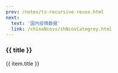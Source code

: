 ```yaml
---
prev: /notes/ts-recursive-reuse.html
next: 
  text: '国内疫情数据'
  link: /chinaNcovs/zhNcovCategroy.html
---
```


<div>
  <h3>{{ title }}</h3>
  <div class="btn-box">
    <my-button v-for="(item, i) in linkList"
               :key="i"
               :type="i % 2 == 0 ? 'primary' : 'danger'"
               @click="handleClick(item.link)">{{ item.title }}</my-button>
  </div>
</div>

<script setup>
import { ref } from 'vue'

const title = ref('海外疫情数据记录')

const linkList = ref([])

linkList.value = [{"title": "20220819-1506","link": "./20220819-1506.html"},
{"title": "20220822-0742","link": "./20220822-0742.html"},
{"title": "20220825-1046","link": "./20220825-1046.html"},
{"title": "20220826-0714","link": "./20220826-0714.html"},
{"title": "20220827-0751","link": "./20220827-0751.html"},
{"title": "20220828-0718","link": "./20220828-0718.html"},
{"title": "20220829-1909","link": "./20220829-1909.html"},
{"title": "20220830-1950","link": "./20220830-1950.html"},
{"title": "20220901-0712","link": "./20220901-0712.html"},
{"title": "20220902-1004","link": "./20220902-1004.html"},
{"title": "20220903-0718","link": "./20220903-0718.html"},
{"title": "20220904-0720","link": "./20220904-0720.html"},
{"title": "20220905-0708","link": "./20220905-0708.html"},
{"title": "20220906-0711","link": "./20220906-0711.html"},
{"title": "20220907-0747","link": "./20220907-0747.html"},
{"title": "20220908-0722","link": "./20220908-0722.html"},
{"title": "20220909-0000","link": "./20220909-0000.html"},
{"title": "20220910-0715","link": "./20220910-0715.html"},
{"title": "20220911-0733","link": "./20220911-0733.html"},
{"title": "20220912-1020","link": "./20220912-1020.html"},
{"title": "20220913-1001","link": "./20220913-1001.html"},
{"title": "20220914-0939","link": "./20220914-0939.html"},
{"title": "20220915-0719","link": "./20220915-0719.html"},
{"title": "20220916-0722","link": "./20220916-0722.html"},
{"title": "20220917-0720","link": "./20220917-0720.html"},
{"title": "20220918-0721","link": "./20220918-0721.html"},
{"title": "20220919-0912","link": "./20220919-0912.html"},
{"title": "20220920-0721","link": "./20220920-0721.html"},
{"title": "20220921-0722","link": "./20220921-0722.html"},
{"title": "20220922-0723","link": "./20220922-0723.html"},
{"title": "20220923-0723","link": "./20220923-0723.html"},
{"title": "20220924-1027","link": "./20220924-1027.html"},
{"title": "20220925-1022","link": "./20220925-1022.html"},
{"title": "20220926-0754","link": "./20220926-0754.html"},
{"title": "20220927-0723","link": "./20220927-0723.html"},
{"title": "20220927-1454","link": "./20220927-1454.html"},
{"title": "20220928-1037","link": "./20220928-1037.html"},
{"title": "20220929-0722","link": "./20220929-0722.html"},
{"title": "20220930-1037","link": "./20220930-1037.html"},
{"title": "20220930-1457","link": "./20220930-1457.html"},
{"title": "20221001-0959","link": "./20221001-0959.html"},
{"title": "20221002-0958","link": "./20221002-0958.html"},
{"title": "20221003-0721","link": "./20221003-0721.html"},
{"title": "20221004-0723","link": "./20221004-0723.html"},
{"title": "20221005-0719","link": "./20221005-0719.html"},
{"title": "20221006-0712","link": "./20221006-0712.html"},
{"title": "20221007-0716","link": "./20221007-0716.html"},
{"title": "20221008-0941","link": "./20221008-0941.html"},
{"title": "20221009-1031","link": "./20221009-1031.html"},
{"title": "20221010-0726","link": "./20221010-0726.html"},
{"title": "20221011-1014","link": "./20221011-1014.html"},
{"title": "20221012-0728","link": "./20221012-0728.html"},
{"title": "20221013-0737","link": "./20221013-0737.html"},
{"title": "20221014-0943","link": "./20221014-0943.html"},
{"title": "20221015-0944","link": "./20221015-0944.html"},
{"title": "20221016-1026","link": "./20221016-1026.html"},
{"title": "20221017-0726","link": "./20221017-0726.html"},
{"title": "20221018-0725","link": "./20221018-0725.html"},
{"title": "20221019-0941","link": "./20221019-0941.html"},
{"title": "20221020-0714","link": "./20221020-0714.html"},
{"title": "20221021-0957","link": "./20221021-0957.html"},
{"title": "20221022-0948","link": "./20221022-0948.html"},
{"title": "20221023-1017","link": "./20221023-1017.html"},
{"title": "20221024-0723","link": "./20221024-0723.html"},
{"title": "20221025-1049","link": "./20221025-1049.html"},
{"title": "20221026-0957","link": "./20221026-0957.html"},
{"title": "20221027-1019","link": "./20221027-1019.html"},
{"title": "20221028-0941","link": "./20221028-0941.html"},
{"title": "20221029-0725","link": "./20221029-0725.html"},
{"title": "20221030-0723","link": "./20221030-0723.html"},
{"title": "20221031-1034","link": "./20221031-1034.html"},
{"title": "20221101-0856","link": "./20221101-0856.html"},
{"title": "20221102-1005","link": "./20221102-1005.html"},
{"title": "20221103-1003","link": "./20221103-1003.html"},
{"title": "20221104-0740","link": "./20221104-0740.html"},
{"title": "20221105-0725","link": "./20221105-0725.html"},
{"title": "20221106-0951","link": "./20221106-0951.html"},
{"title": "20221107-1011","link": "./20221107-1011.html"},
{"title": "20221108-0941","link": "./20221108-0941.html"},
{"title": "20221109-1002","link": "./20221109-1002.html"},
{"title": "20221110-0725","link": "./20221110-0725.html"},
{"title": "20221111-0927","link": "./20221111-0927.html"},
{"title": "20221112-0722","link": "./20221112-0722.html"},
{"title": "20221113-1001","link": "./20221113-1001.html"},
{"title": "20221114-0800","link": "./20221114-0800.html"},
{"title": "20221115-0953","link": "./20221115-0953.html"},
{"title": "20221116-0936","link": "./20221116-0936.html"},
{"title": "20221117-0735","link": "./20221117-0735.html"},
{"title": "20221118-0721","link": "./20221118-0721.html"},
{"title": "20221119-0712","link": "./20221119-0712.html"},
{"title": "20221120-0717","link": "./20221120-0717.html"},
{"title": "20221121-0658","link": "./20221121-0658.html"},
{"title": "20221122-0856","link": "./20221122-0856.html"},
{"title": "20221123-0938","link": "./20221123-0938.html"},
{"title": "20221124-0936","link": "./20221124-0936.html"},
{"title": "20221125-0953","link": "./20221125-0953.html"},
{"title": "20221126-0919","link": "./20221126-0919.html"},
]

const handleClick = (link) => {
  const a = document.createElement('a')
  a.style.display = 'none'
  a.href = link
  a.rel = 'external nofollow'
  a.target = '_blank'
  document.body.appendChild(a)
  a.click()
  document.body.removeChild(a)
}
</script>

<style lang="scss" scoped>
.btn-box {
  display: flex;
  flex-wrap: wrap;
  gap: 10px;
  max-height: 750px;
  overflow: scroll;
}
.el-button + .el-button {
  margin-left: 0;
}
</style>
